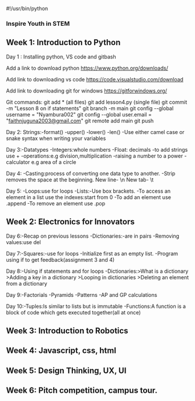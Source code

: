 #!/usr/bin/python
### Inspire Youth in STEM

## Week 1: Introduction to Python
Day 1 : Installing python, VS code and gitbash

Add a link to download python
https://www.python.org/downloads/

Add link to downloading vs code
https://code.visualstudio.com/download

Add link to downloading git for windows
https://gitforwindows.org/



Git commands: git add * (all files)
              git add lesson4.py (single file)
              git commit -m "Lesson 8 on if statements"
              git branch -m main
              git config --global username = "Nyambura002"
              git config --global user.email = "faithnjuguna2003@gmail.com"
              git remote add main 
              git push 
              

Day 2: Strings:-format()
               -upper()
               -lower()
               -len()
-Use either camel case or snake syntax when writing your variables


Day 3:-Datatypes
      -Integers:whole numbers
      -Float: decimals
      -to add strings use +
      -operations:e.g division,multiplication
      -raising a number to a power
      -calculator e.g area of a circle

Day 4: -Casting:process of converting one data type to another.
       -Strip removes the space at the beginning.
New line- \n
New tab- \t

Day 5: -Loops:use for loops
       -Lists:-Use box brackets.
       -To access an element in a list use the indexes:start from 0 
       -To add an element use .append
       -To remove an element use .pop


## Week 2: Electronics for Innovators
Day 6:-Recap on previous lessons
      -Dictionaries:-are in pairs
      -Removing values:use del

Day 7:-Squares:-use for loops
      -Initialize first as an empty list.
      -Program using if to get feedback(assignment 3 and 4)

Day 8:-Using if statements and for loops
      -Dictionaries:>What is a dictionary
                    >Adding a key in a dictionary
                    >Looping in dictionaries
                    >Deleting an element from a dictionary

Day 9:-Factorials
      -Pyramids
      -Patterns
      -AP and GP calculations

Day 10:-Tuples:Is similar to lists but is immutable
       -Functions:A function is a block of code which gets executed together(all at once)

## Week 3: Introduction to Robotics

## Week 4: Javascript, css, html

## Week 5: Design Thinking, UX, UI

## Week 6: Pitch competition, campus tour.
